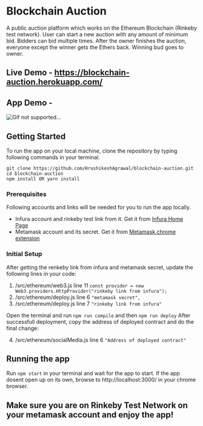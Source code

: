 # Blockchain Auction

A public auction platform which works on the Ethereum Blockchain (Rinkeby test network). User can start a new auction with any amount of minimum bid. Bidders can bid multiple times. After the owner finishes the auction, everyone except the winner gets the Ethers back. Winning bud goes to owner. 

## Live Demo - https://blockchain-auction.herokuapp.com/

## App Demo - 
![Gif not supported...](public/demo.gif)

## Getting Started

To run the app on your local machine, clone the repository by typing following commands in your terminal.
```
git clone https://github.com/HrushikeshAgrawal/blockchain-auction.git
cd blockchain-auction
npm install OR yarn install
```

### Prerequisites

Following accounts and links will be needed for you to run the app locally.
- Infura account and rinkeby test link from it. Get it from [Infura Home Page](https://infura.io/)
- Metamask account and its secret. Get it from [Metamask chrome extension](https://chrome.google.com/webstore/detail/metamask/nkbihfbeogaeaoehlefnkodbefgpgknn?hl=en)

### Initial Setup

After getting the renkeby link from infura and metamask secret, update the following lines in your code:
1. /src/ethereum/web3.js line 11 `const provider = new Web3.providers.HttpProvider("rinkeby link from infura");`
2. /src/ethereum/deploy.js line 6 `"metamask secret",`
3. /src/ethereum/deploy.js line 7 `"rinkeby link from infura"`

Open the terminal and run `npm run compile` and then `npm run deploy`
After successfull deployment, copy the address of deployed contract and do the final change:

4. /src/ethereum/socialMedia.js line 6 `"Address of deployed contract"`

## Running the app

Run `npm start` in your terminal and wait for the app to start.
If the app dosent open up on its own, browse to http://localhost:3000/ in your chrome browser.

## Make sure you are on Rinkeby Test Network on your metamask account and enjoy the app!
